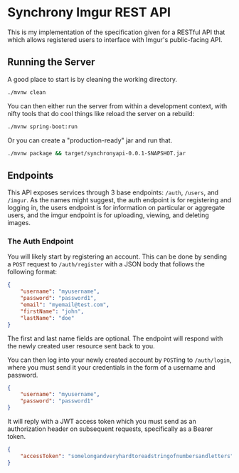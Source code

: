 # Synchrony Imgur REST API

This is my implementation of the specification given for a RESTful API that which allows registered users to interface with Imgur's public-facing API.

## Running the Server

A good place to start is by cleaning the working directory.

```sh
./mvnw clean
```

You can then either run the server from within a development context, with nifty tools that do cool things like reload the server on a rebuild:

```sh
./mvnw spring-boot:run
```

Or you can create a "production-ready" jar and run that.

```sh
./mvnw package && target/synchronyapi-0.0.1-SNAPSHOT.jar
```

## Endpoints

This API exposes services through 3 base endpoints: `/auth`, `/users`, and `/imgur`. As the names might suggest, the auth endpoint is for registering and logging in, the users endpoint is for information on particular or aggregate users, and the imgur endpoint is for uploading, viewing, and deleting images.

### The Auth Endpoint

You will likely start by registering an account. This can be done by sending a `POST` request to `/auth/register` with a JSON body that follows the following format:

```json
{
    "username": "myusername",
    "password": "password1",
    "email": "myemail@test.com",
    "firstName": "john",
    "lastName": "doe"
}
```

The first and last name fields are optional. The endpoint will respond with the newly created user resource sent back to you.

You can then log into your newly created account by `POST`ing to `/auth/login`, where you must send it your credentials in the form of a username and password.

```json
{
    "username": "myusername",
    "password": "password1"
}
```

It will reply with a JWT access token which you must send as an authorization header on subsequent requests, specifically as a Bearer token.

```json
{
    "accessToken": "somelongandveryhardtoreadstringofnumbersandletters"
}
```
